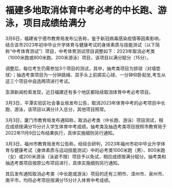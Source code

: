 # 福建多地取消体育中考必考的中长跑、游泳，项目成绩给满分

3月6日，福建省宁德市教育局发布公告称，鉴于新冠病毒感染疫情等因素影响，结合该市2023年初中毕业升学体育与健康考试的身体素质与技能测试（以下简称“中考体育测试”）项目，中考体育测试项目调整如下：2023年取消必考类（1000米跑或800米跑、200米游泳）项目，该项目以满分赋分（15分）。

调整后，每位考生仍需参加3个项目的测试，其中，抽考类项目为排球（对墙垫球）；抽选考类项目为一分钟跳绳、双手头上前掷实心球、一分钟仰卧起坐,考生从这三个项目中自选两项进行考试。

澎湃新闻检索发现，近日福建还有多个地区都陆续取消体育中考必考项目。

3月3日，平潭实验区社会事业局发布公告，取消2023年体育中考的必考项目中长跑、游泳，该项目以满分计入总分，其他项目照常。

3月3日，厦门市教育局发布通知称，取消必考类（中长跑、游泳）项目测试，相应成绩按满分15分计入学生体育中考成绩。抽考类及抽选考类项目按照市教育局于2022年11月9日公布结果执行，具体实施细则另行通知。

3月3日，福州市教育局发布公告称，经综合研判，2023年福州市初中毕业升学体育与健康考试（身体素质与运动技能测试）中的必考类1000米跑（男）、800米跑（女）或200米游泳（泳姿不限）项目予以免试，相应成绩按满分赋分。抽考类和抽选考类项目按原公布项目进行，具体实施细则另行通知。

其后发布通知取消必考类（中长跑或游泳）项目的还有三明市、漳州市、泉州市、南平市，均将必考项目按满分15分计入体育中考成绩。


